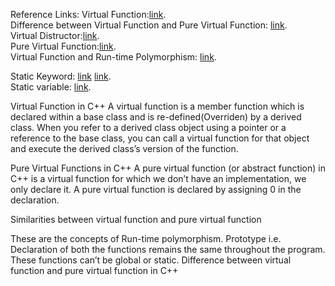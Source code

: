  Reference Links:
 Virtual Function:[link](https://www.geeksforgeeks.org/virtual-function-cpp/).   
 Difference between Virtual Function and Pure Virtual Function: [link](https://www.geeksforgeeks.org/difference-between-friend-function-and-virtual-function-in-cpp/?ref=rp).    
 Virtual Distructor:[link](https://www.geeksforgeeks.org/virtual-destructor/?ref=rp).    
Pure Virtual Function:[link](https://www.geeksforgeeks.org/pure-virtual-functions-and-abstract-classes/?ref=rp).     
Virtual Function and Run-time Polymorphism: [link](https://www.geeksforgeeks.org/virtual-functions-and-runtime-polymorphism-in-cpp/?ref=rp).     

Static Keyword: [link](https://www.geeksforgeeks.org/static-keyword-cpp/) [link](https://stackoverflow.com/questions/15235526/the-static-keyword-and-its-various-uses-in-c).     
Static variable: [link](https://www.geeksforgeeks.org/static-variables-in-c/).     
 
Virtual Function in C++
A virtual function is a member function which is declared within a base class and is re-defined(Overriden) by a derived class. When you refer to a derived class object using a pointer or a reference to the base class, you can call a virtual function for that object and execute the derived class’s version of the function.

Pure Virtual Functions in C++
A pure virtual function (or abstract function) in C++ is a virtual function for which we don’t have an implementation, we only declare it. A pure virtual function is declared by assigning 0 in the declaration.

Similarities between virtual function and pure virtual function

These are the concepts of Run-time polymorphism.
Prototype i.e. Declaration of both the functions remains the same throughout the program.
These functions can’t be global or static.
Difference between virtual function and pure virtual function in C++
